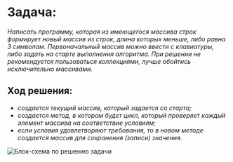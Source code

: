 # Задача: 
*Написать программу, которая из имеющегося массива строк формирует новый массив из строк, длина которых меньше, либо равна 3 символам. 
Первоначальный массив можно ввести с клавиатуры, либо задать на старте выполнения алгоритма. 
При решении не рекомендуется пользоваться коллекциями, лучше обойтись исключительно массивами.*

## Ход решения:
+ *создается текущий массив, который задается со старта;*
+ *создается метод, в котором будет цикл, который проверяет каждый элемент массива на соответствие условиям;*
+ *если условия удовлетворяют требования, то в новом методе создается массив для сохранения (записи) значения.*

![Блок-схема по решению задачи](//Scheme.JPG)